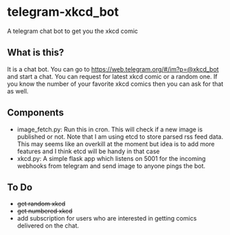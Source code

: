 # telegram-xkcd_bot
A telegram chat bot to get you the xkcd comic

What is this?
-----------
It is a chat bot. You can go to https://web.telegram.org/#/im?p=@xkcd_bot and start a chat. You can request for latest xkcd comic or a random one. If you know the number of your favorite xkcd comics then you can ask for that as well.

Components
----------
* image_fetch.py: Run this in cron. This will check if a new image is published or not. Note that I am using etcd to store parsed rss feed data. This may seems like an overkill at the moment but idea is to add more features and I think etcd will be handy in that case
* xkcd.py: A simple flask app which listens on 5001 for the incoming webhooks from telegram and send image to anyone pings the bot.

To Do
------
* ~~get random xkcd~~
* ~~get numbered xkcd~~
* add subscription for users who are interested in getting comics delivered on the chat.
